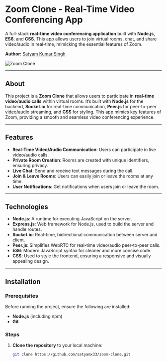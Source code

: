 # Zoom Clone - Real-Time Video Conferencing App

A full-stack **real-time video conferencing application** built with **Node.js**, **ES6**, and **CSS**. This app allows users to join virtual rooms, chat, and share video/audio in real-time, mimicking the essential features of Zoom. 

**Author:** [Satyam Kumar Singh](https://github.com/satyamx33)

![Zoom Clone](![download](https://github.com/user-attachments/assets/627e9a0a-c553-4ad7-bcf9-802556834f85))

---

## About

This project is a **Zoom Clone** that allows users to participate in **real-time video/audio calls** within virtual rooms. It’s built with **Node.js** for the backend, **Socket.io** for real-time communication, **Peer.js** for peer-to-peer video/audio streaming, and **CSS** for styling. This app mimics key features of Zoom, providing a smooth and seamless video conferencing experience.

---

## Features
- **Real-Time Video/Audio Communication**: Users can participate in live video/audio calls.
- **Private Room Creation**: Rooms are created with unique identifiers, ensuring privacy.
- **Live Chat**: Send and receive text messages during the call.
- **Join & Leave Rooms**: Users can easily join or leave the rooms at any time.
- **User Notifications**: Get notifications when users join or leave the room.

---

## Technologies
- **Node.js**: A runtime for executing JavaScript on the server.
- **Express.js**: Web framework for Node.js, used to build the server and handle routes.
- **Socket.io**: Real-time, bidirectional communication between server and client.
- **Peer.js**: Simplifies WebRTC for real-time video/audio peer-to-peer calls.
- **ES6**: Modern JavaScript syntax for cleaner and more concise code.
- **CSS**: Used to style the frontend, ensuring a responsive and visually appealing design.

---

## Installation

### Prerequisites
Before running the project, ensure the following are installed:
- **Node.js** (including npm)
- **Git**

### Steps
1. **Clone the repository** to your local machine:
   ```bash
   git clone https://github.com/satyamx33/zoom-clone.git
